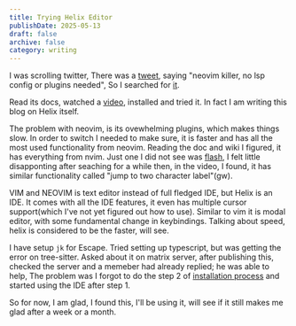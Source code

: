 ```yaml
---
title: Trying Helix Editor
publishDate: 2025-05-13
draft: false
archive: false
category: writing
---
```


I was scrolling twitter, There was a [tweet](https://x.com/peach2k2/status/1921888383858544872), saying "neovim killer, no lsp config or plugins needed", So I searched for [it](https://helix-editor.com/).

Read its docs, watched a [video](https://youtu.be/HcuDmSb-JBU?si=MyqZrZZZ_wuympRk), installed and tried it. In fact I am writing this blog on Helix itself.

The problem with neovim, is its ovewhelming plugins, which makes things slow. In order to switch I needed to make sure, it is faster and has all the most used functionality from neovim. Reading the doc and wiki I figured, it has everything from nvim. Just one I did not see was [flash](https://github.com/folke/flash.nvim), I felt little disapponting after seaching for a while then, in the video, I found, it has similar functionality called "jump to two character label"(gw).

VIM and NEOVIM is text editor instead of full fledged IDE, but Helix is an IDE. It comes with all the IDE features, it even has multiple cursor support(which I've not yet figured out how to use). Similar to vim it is modal editor, with some fundamental change in keybindings. Talking about speed, helix is considered to be the faster, will see.

I have setup `jk` for Escape. Tried setting up typescript, but was getting the error on tree-sitter. Asked about it on matrix server, after publishing this, checked the server and a memeber had already replied; he was able to help, The problem was I forgot to do the step 2 of [installation process](https://docs.helix-editor.com/install.html#pre-built-binaries) and started using the IDE after step 1.

So for now, I am glad, I found this, I'll be using it, will see if it still makes me glad after a week or a month.
